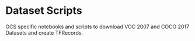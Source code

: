 # Dataset Scripts

GCS specific notebooks and scripts to download VOC 2007 and COCO 2017 Datasets and create TFRecords.
